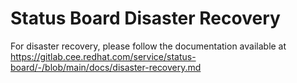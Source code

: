 # Status Board Disaster Recovery

For disaster recovery, please follow the documentation available at https://gitlab.cee.redhat.com/service/status-board/-/blob/main/docs/disaster-recovery.md
